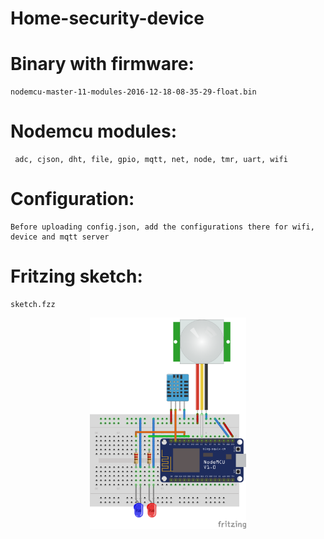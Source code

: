 # Home-security-device

# Binary with firmware:
	nodemcu-master-11-modules-2016-12-18-08-35-29-float.bin

# Nodemcu modules:
	 adc, cjson, dht, file, gpio, mqtt, net, node, tmr, uart, wifi

# Configuration:
	Before uploading config.json, add the configurations there for wifi, device and mqtt server

# Fritzing sketch:
	sketch.fzz

<p align="center">
  <img src="sketch.png" width="250"/>
</p>
